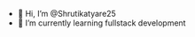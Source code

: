 - 👋 Hi, I’m @Shrutikatyare25
- 🌱 I’m currently learning fullstack development 


<!---
Shrutikatyare25/Shrutikatyare25 is a ✨ special ✨ repository because its `README.md` (this file) appears on your GitHub profile.
You can click the Preview link to take a look at your changes.
--->
